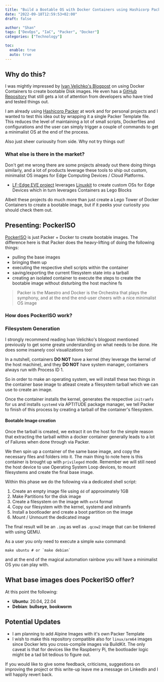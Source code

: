 ```yaml
---
title: "Build a Bootable OS with Docker Containers using Hashicorp Packer"
date: "2022-09-18T12:59:53+02:00"
draft: false

author: "Shan"
tags: ["DevOps", "IaC", "Packer", "Docker"]
categories: ["Technology"]

toc:
  enable: true
  auto: true
---
```

<!--more-->
## Why do this?

I was mightly impressed by [Ivan Velichko's Blogpost][1] on using Docker Containers
to create bootable Disk images. He even has a [GitHub Repository][2] that still gets a lot of
attention from developers who have tried and tested things out.

I am already using [Hashicorp Packer][3] at work and for personal projects and I wanted to test
this idea out by wrapping it a single Packer Template file. This reduces the level of maintaining
a lot of small scripts, Dockerfiles and configurations and the user can simply trigger a couple of 
commands to get a minimalist OS at the end of the process.

Also just sheer curiousity from side. Why not try things out!

### What else is there in the market?

Don't get me wrong there are some projects already out there doing things similarly, and a lot of products
leverage these tools to ship out custom, minimalist OS images for Edge Computing Devices / Cloud Platforms.

- [LF-Edge EVE project][4] leverages [Linuxkit][5] to create custom OSs for Edge Devices which in turn leverages
  Containers as Lego Blocks

Albeit these projects do much more than just create a Lego Tower of Docker Containers to create a bootable image,
but if it peeks your curiosity you should check them out.

## Presenting: PockerISO

[PockerISO][6] is just Packer + Docker to create bootable images. The difference here is that Packer does the
heavy-lifting of doing the following things:
  - pulling the base images
  - bringing them up
  - executing the respective shell scripts within the container
  - saving/exporting the current filesystem state into a tarball 
  - creating an isolated container to execute the steps to create the bootable image without disturbing the host machine fs

> Packer is the Maestro and Docker is the Orchestra that plays the symphony, and at the end the end-user cheers with
> a nice minimalist OS image

### How does PockerISO work?

### Filesystem Generation

I strongly recommend reading Ivan Velichko's blogpost mentioned previously to get some greate understanding on what needs
to be done. He does some insanely cool visualizations too!

In a nutshell, containers __DO NOT__ have a kernel (they leverage the kernel of the host machine), and they __DO NOT__ have
system manager, containers always run with Process ID 1.

So in order to make an operating system, we will install these two things in the container base image to atleast create a
filesystem tarball which we can use to create an image.

Once the container installs the kernel, generates the respective `initramfs` for us and installs `systemd` via APTITUDE 
package manager, we tell Packer to finish of this process by creating a tarball of the container's filesystem.

#### Bootable Image creation

Once the tarball is created, we extract it on the host for the simple reason that extracting the tarball within a docker 
container generally leads to a lot of Failures when done through via Packer.

We then spin up a container of the same base image, and copy the necessary files and folders into it. The main thing to note here
is this container is brought up with `privileged` mode. Remember we will still need the host device to use Operating System
Loop devices, to mount filesystems and create the final base image.

Within this phase we do the following via a dedicated shell script:
  1. Create an empty image file using `dd` of approximately 1GB
  2. Make Partitions for the disk image
  3. Create a filesystem on the image with `ext4` format
  4. Copy our filesystem with the kernel, systemd and initramfs
  5. Install a bootloader and create a boot partition on the image
  6. Mount / Unmount the dedicated image

The final result will be an `.img` as well as `.qcow2` image that can be tinkered with using QEMU.

As a user you only need to execute a simple `make` command:

```
make ubuntu # or `make debian`
```
and at the end of the magical automation rainbow you will have a minimalist OS you can play with.

## What base images does PockerISO offer?

At this point the following:
  - __Ubuntu__: 20.04, 22.04
  - __Debian__: __bullseye__, __bookworm__

## Potential Updates

- I am planning to add Alpine Images with it's own Packer Template
- I wish to make this repository compatible also for `linux/arm64` images since Docker lets you cross-compile images via BuildKit.
  The only caveat is that for devices like the Raspberry Pi, the bootloader logic might be a tad bit tedious to figure out.


If you would like to give some feedback, criticisms, suggestions on improving the project or this write-up leave me a message on 
LinkedIn and I will happily revert back.

[1]: https://iximiuz.com/en/posts/from-docker-container-to-bootable-linux-disk-image/
[2]: https://github.com/iximiuz/docker-to-linux
[3]: https://packer.io
[4]: https://www.lfedge.org/projects/eve/
[5]: https://github.com/linuxkit/linuxkit
[6]: https://github.com/shantanoo-desai/PockerISO
